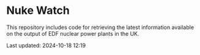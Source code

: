 # Nuke Watch

This repository includes code for retrieving the latest information available on the output of EDF nuclear power plants in the UK.

Last updated: 2024-10-18 12:19
